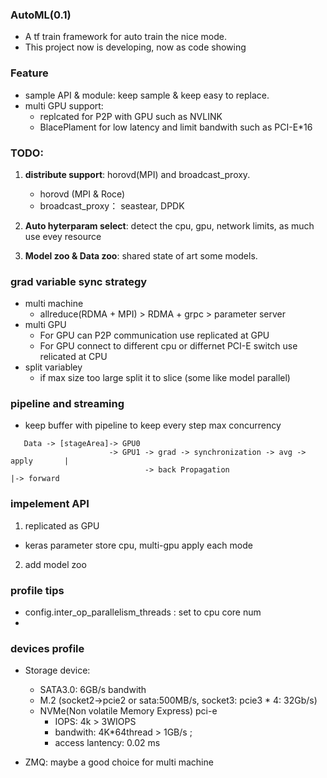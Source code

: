 ### AutoML(0.1)
- A tf train framework for auto train the nice mode.
- This project now is developing, now as code showing

### Feature
- sample API & module: keep sample & keep easy to replace.
- multi GPU support: 
  - replcated for P2P with GPU such as NVLINK
  - BlacePlament for low latency and limit bandwith such as PCI-E*16 


### **TODO**:
  1. **distribute support**: horovd(MPI) and broadcast_proxy.
     - horovd (MPI & Roce)
     - broadcast_proxy： seastear, DPDK
  2. **Auto hyterparam select**: detect the cpu, gpu, network limits, as much use evey resource

  3. **Model zoo & Data zoo**: shared state of art some models.


### grad variable sync strategy
- multi machine
   - allreduce(RDMA + MPI) > RDMA + grpc > parameter server
- multi GPU
   - For GPU can P2P communication use replicated at GPU
   - For GPU connect to different cpu or differnet PCI-E switch use relicated at CPU
- split variabley
   - if max size too large split it to slice (some like model parallel)

### pipeline and streaming 
- keep buffer with pipeline to keep every step max concurrency
```
   Data -> [stageArea]-> GPU0
                      -> GPU1 -> grad -> synchronization -> avg -> apply       |
                              -> back Propagation                        |-> forward 
```



### impelement API
 1. replicated as GPU
   - keras parameter store cpu,  multi-gpu apply each mode
 2. add model zoo


### profile tips
- config.inter_op_parallelism_threads : set to cpu core num
- 

### devices profile
 - Storage device:
      - SATA3.0: 6GB/s bandwith
      - M.2 (socket2->pcie2 or sata:500MB/s, socket3: pcie3 * 4: 32Gb/s)
      - NVMe(Non volatile Memory Express) pci-e
          - IOPS: 4k > 3WIOPS
          - bandwith: 4K*64thread > 1GB/s ;
          - access lantency: 0.02 ms
          
  - ZMQ: maybe a good choice for multi machine    
